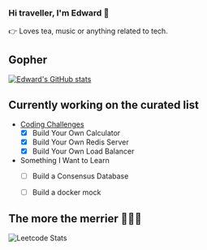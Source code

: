 ### Hi traveller, I'm Edward 👋

👉 Loves tea, music or anything related to tech.

## Gopher 
[![Edward's GitHub stats](https://github-readme-stats.vercel.app/api/top-langs?username=wpted&hide=html,scss,stylus,blade,jupyter%20notebook,css,batchfile&theme=algolia&show_icons=true)](https://github.com/wpted)

## Currently working on the curated list 

* [Coding Challenges](https://codingchallenges.fyi)
  - [x] Build Your Own Calculator
  - [x] Build Your Own Redis Server
  - [x] Build Your Own Load Balancer

* Something I Want to Learn
  - [ ] Build a Consensus Database
  - [ ] Build a docker mock 


## The more the merrier 🦉🦉🦉
![Leetcode Stats](https://leetcard.jacoblin.cool/Backowl)
